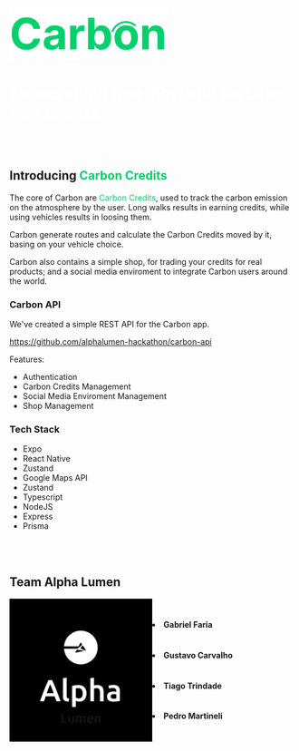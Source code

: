 
<img src="assets/Logo.png"/>
<h1 style="color: #FFFFFF">
  Encouraging free-flow and carbon-free streets.
</h1>



<br/>
<br/>


<h2 >Introducing <Text style="color: #02D06D">Carbon Credits</Text></h2>

The core of Carbon are <Text style="color: #02D06D">Carbon Credits</Text>,  used to track the carbon emission on the atmosphere by the user. Long walks results in earning credits, while using vehicles results in loosing them.

Carbon generate routes and calculate the Carbon Credits moved by it, basing on your vehicle choice.

Carbon also contains a simple shop, for trading your credits for real products; and a social media enviroment to integrate Carbon users around the world.


### Carbon API
We've created a simple REST API for the Carbon app.

https://github.com/alphalumen-hackathon/carbon-api

Features:
  - Authentication
  - Carbon Credits Management
  - Social Media Enviroment Management
  - Shop Management

### Tech Stack
- Expo
- React Native
- Zustand
- Google Maps API
- Zustand
- Typescript
- NodeJS
- Express
- Prisma


<br/>
<br/>



<h2>Team Alpha Lumen</h2>
<div style="width: 100%; display:flex; gap: 15; ">
  <img src="assets/TeamLogo.svg" style="width: 50%; margin-right: 50"/>
  <div style="display: flex; flex-direction: column; justify-content: space-evenly">
    <li style="font-weight: bold; font-size: 18">Gabriel Faria</li>
    <li style="font-weight: bold; font-size: 18">Gustavo Carvalho</li>
    <li style="font-weight: bold; font-size: 18">Tiago Trindade</li>
    <li style="font-weight: bold; font-size: 18">Pedro Martineli</li>
  </div>

</div>

